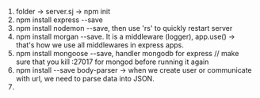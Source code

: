 1. folder -> server.sj -> npm init
2. npm install express --save
3. npm install nodemon --save, then use 'rs' to quickly restart server
4. npm install morgan --save. It is a middleware (logger), app.use() -> that's how we use all middlewares in express apps.
5. npm install mongoose --save, handler mongodb for express
// make sure that you kill :27017 for mongod before running it again
6. npm install --save body-parser -> when we create user or communicate with url, we need to parse data into JSON.
7.  
